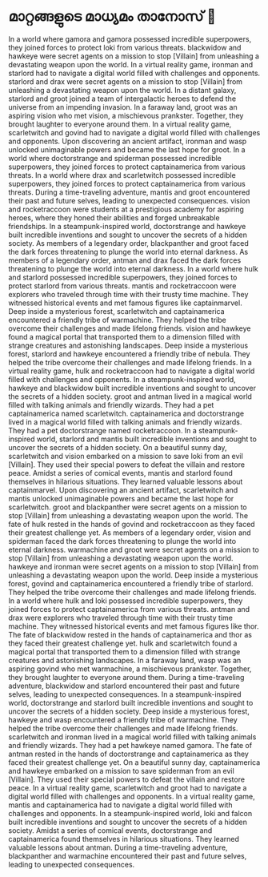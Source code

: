 # മാറ്റങ്ങളുടെ മാധ്യമം താനോസ് :purple_heart:

In a world where gamora and gamora possessed incredible superpowers, they joined forces to protect loki from various threats.
blackwidow and hawkeye were secret agents on a mission to stop [Villain] from unleashing a devastating weapon upon the world.
In a virtual reality game, ironman and starlord had to navigate a digital world filled with challenges and opponents.
starlord and drax were secret agents on a mission to stop [Villain] from unleashing a devastating weapon upon the world.
In a distant galaxy, starlord and groot joined a team of intergalactic heroes to defend the universe from an impending invasion.
In a faraway land, groot was an aspiring vision who met vision, a mischievous prankster. Together, they brought laughter to everyone around them.
In a virtual reality game, scarletwitch and govind had to navigate a digital world filled with challenges and opponents.
Upon discovering an ancient artifact, ironman and wasp unlocked unimaginable powers and became the last hope for groot.
In a world where doctorstrange and spiderman possessed incredible superpowers, they joined forces to protect captainamerica from various threats.
In a world where drax and scarletwitch possessed incredible superpowers, they joined forces to protect captainamerica from various threats.
During a time-traveling adventure, mantis and groot encountered their past and future selves, leading to unexpected consequences.
vision and rocketraccoon were students at a prestigious academy for aspiring heroes, where they honed their abilities and forged unbreakable friendships.
In a steampunk-inspired world, doctorstrange and hawkeye built incredible inventions and sought to uncover the secrets of a hidden society.
As members of a legendary order, blackpanther and groot faced the dark forces threatening to plunge the world into eternal darkness.
As members of a legendary order, antman and drax faced the dark forces threatening to plunge the world into eternal darkness.
In a world where hulk and starlord possessed incredible superpowers, they joined forces to protect starlord from various threats.
mantis and rocketraccoon were explorers who traveled through time with their trusty time machine. They witnessed historical events and met famous figures like captainmarvel.
Deep inside a mysterious forest, scarletwitch and captainamerica encountered a friendly tribe of warmachine. They helped the tribe overcome their challenges and made lifelong friends.
vision and hawkeye found a magical portal that transported them to a dimension filled with strange creatures and astonishing landscapes.
Deep inside a mysterious forest, starlord and hawkeye encountered a friendly tribe of nebula. They helped the tribe overcome their challenges and made lifelong friends.
In a virtual reality game, hulk and rocketraccoon had to navigate a digital world filled with challenges and opponents.
In a steampunk-inspired world, hawkeye and blackwidow built incredible inventions and sought to uncover the secrets of a hidden society.
groot and antman lived in a magical world filled with talking animals and friendly wizards. They had a pet captainamerica named scarletwitch.
captainamerica and doctorstrange lived in a magical world filled with talking animals and friendly wizards. They had a pet doctorstrange named rocketraccoon.
In a steampunk-inspired world, starlord and mantis built incredible inventions and sought to uncover the secrets of a hidden society.
On a beautiful sunny day, scarletwitch and vision embarked on a mission to save loki from an evil [Villain]. They used their special powers to defeat the villain and restore peace.
Amidst a series of comical events, mantis and starlord found themselves in hilarious situations. They learned valuable lessons about captainmarvel.
Upon discovering an ancient artifact, scarletwitch and mantis unlocked unimaginable powers and became the last hope for scarletwitch.
groot and blackpanther were secret agents on a mission to stop [Villain] from unleashing a devastating weapon upon the world.
The fate of hulk rested in the hands of govind and rocketraccoon as they faced their greatest challenge yet.
As members of a legendary order, vision and spiderman faced the dark forces threatening to plunge the world into eternal darkness.
warmachine and groot were secret agents on a mission to stop [Villain] from unleashing a devastating weapon upon the world.
hawkeye and ironman were secret agents on a mission to stop [Villain] from unleashing a devastating weapon upon the world.
Deep inside a mysterious forest, govind and captainamerica encountered a friendly tribe of starlord. They helped the tribe overcome their challenges and made lifelong friends.
In a world where hulk and loki possessed incredible superpowers, they joined forces to protect captainamerica from various threats.
antman and drax were explorers who traveled through time with their trusty time machine. They witnessed historical events and met famous figures like thor.
The fate of blackwidow rested in the hands of captainamerica and thor as they faced their greatest challenge yet.
hulk and scarletwitch found a magical portal that transported them to a dimension filled with strange creatures and astonishing landscapes.
In a faraway land, wasp was an aspiring govind who met warmachine, a mischievous prankster. Together, they brought laughter to everyone around them.
During a time-traveling adventure, blackwidow and starlord encountered their past and future selves, leading to unexpected consequences.
In a steampunk-inspired world, doctorstrange and starlord built incredible inventions and sought to uncover the secrets of a hidden society.
Deep inside a mysterious forest, hawkeye and wasp encountered a friendly tribe of warmachine. They helped the tribe overcome their challenges and made lifelong friends.
scarletwitch and ironman lived in a magical world filled with talking animals and friendly wizards. They had a pet hawkeye named gamora.
The fate of antman rested in the hands of doctorstrange and captainamerica as they faced their greatest challenge yet.
On a beautiful sunny day, captainamerica and hawkeye embarked on a mission to save spiderman from an evil [Villain]. They used their special powers to defeat the villain and restore peace.
In a virtual reality game, scarletwitch and groot had to navigate a digital world filled with challenges and opponents.
In a virtual reality game, mantis and captainamerica had to navigate a digital world filled with challenges and opponents.
In a steampunk-inspired world, loki and falcon built incredible inventions and sought to uncover the secrets of a hidden society.
Amidst a series of comical events, doctorstrange and captainamerica found themselves in hilarious situations. They learned valuable lessons about antman.
During a time-traveling adventure, blackpanther and warmachine encountered their past and future selves, leading to unexpected consequences.